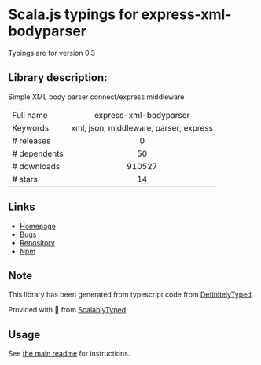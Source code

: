 
# Scala.js typings for express-xml-bodyparser

Typings are for version 0.3

## Library description:
Simple XML body parser connect/express middleware

|                    |                 |
| ------------------ | :-------------: |
| Full name          | express-xml-bodyparser |
| Keywords           | xml, json, middleware, parser, express |
| # releases         | 0 |
| # dependents       | 50 |
| # downloads        | 910527 |
| # stars            | 14 |

## Links
- [Homepage](https://github.com/macedigital/express-xml-bodyparser)
- [Bugs](https://github.com/macedigital/express-xml-bodyparser/issues)
- [Repository](https://github.com/macedigital/express-xml-bodyparser)
- [Npm](https://www.npmjs.com/package/express-xml-bodyparser)
    


## Note
This library has been generated from typescript code from [DefinitelyTyped](https://definitelytyped.org).

Provided with :purple_heart: from [ScalablyTyped](https://github.com/oyvindberg/ScalablyTyped)

## Usage
See [the main readme](../../readme.md) for instructions.


